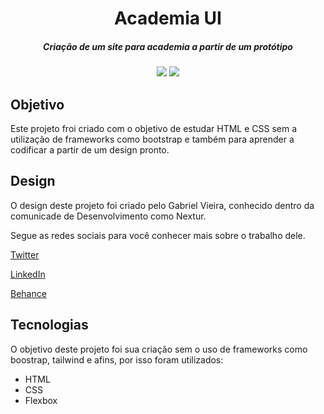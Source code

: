 <h1 align="center">
  Academia UI
</h1>

<h5 align="center">
    Criação de um site para academia a partir de um protótipo
<h5>
<div align="center">
  <h4>
    <a href="https://github.com/NicolasPereira/academia-ui/stargazers"><img src="https://img.shields.io/github/stars/NicolasPereira/academia-ui.svg?style=plasticr"/></a>
    <a href="https://github.com/NicolasPereira/academia-ui/commits/master"><img src="https://img.shields.io/github/last-commit/NicolasPereira/academia-ui.svg?style=plasticr"/></a>
  </h4>
</div>


## Objetivo

Este projeto froi criado com o objetivo de estudar HTML e CSS sem a utilização de frameworks como bootstrap e também para aprender a codificar a partir de um design pronto.


## Design

O design deste projeto foi criado pelo Gabriel Vieira, conhecido dentro da comunicade de Desenvolvimento como Nextur.

Segue as redes sociais para você conhecer mais sobre o trabalho dele.

[Twitter](twitter.com/nexturHe4rt/)

[LinkedIn](http://linkedin.com/in/gabrielnx/)

[Behance](https://www.behance.net/nexturhe4rt)


## Tecnologias

O objetivo deste projeto foi sua criação sem o uso de frameworks como boostrap, tailwind e afins, por isso foram utilizados:

<ul>
    <li>HTML</li>
    <li> CSS </li>
    <li> Flexbox </li>
<ul>



